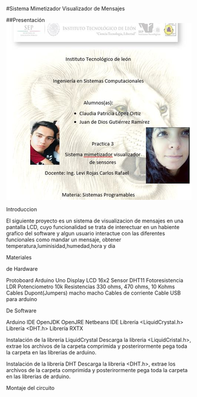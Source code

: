 #Sistema Mimetizador Visualizador de Mensajes

##Presentación
<img src="https://github.com/JuanJDGR/SistemaMimetizadorDeMensajes/blob/master/Captura.jpg">

Introduccion 

El siguiente proyecto es un sistema de visualizacion de mensajes en una pantalla LCD, cuyo funcionalidad se trata de interectuar en un habiente
grafico del software y algun usuario interactue con las diferentes funcionales como mandar un mensaje, obtener temperatura,luminisidad,humedad,hora y dia

Materiales

de Hardware

Protoboard
Arduino Uno
Display LCD 16x2
Sensor DHT11
Fotoresistencia LDR
Potenciometro 10k
Resistencias 330 ohms, 470 ohms, 10 Kohms
Cables Dupont(Jumpers) macho macho
Cables de corriente
Cable USB para arduino

De Software

Arduino IDE
OpenJDK
OpenJRE
Netbeans IDE
Librería <LiquidCrystal.h>
Librería <DHT.h>
Librería RXTX

Instalación de la librería LiquidCrystal
Descarga la libreria <LiquidCristal.h>, extrae los archivos de la carpeta comprimida y posterirormente pega toda la carpeta en las librerias de arduino.

Instalación de la librería DHT
Descarga la libreria <DHT.h>, extrae los archivos de la carpeta comprimida y posterirormente pega toda la carpeta en las librerias de arduino.





Montaje del circuito

